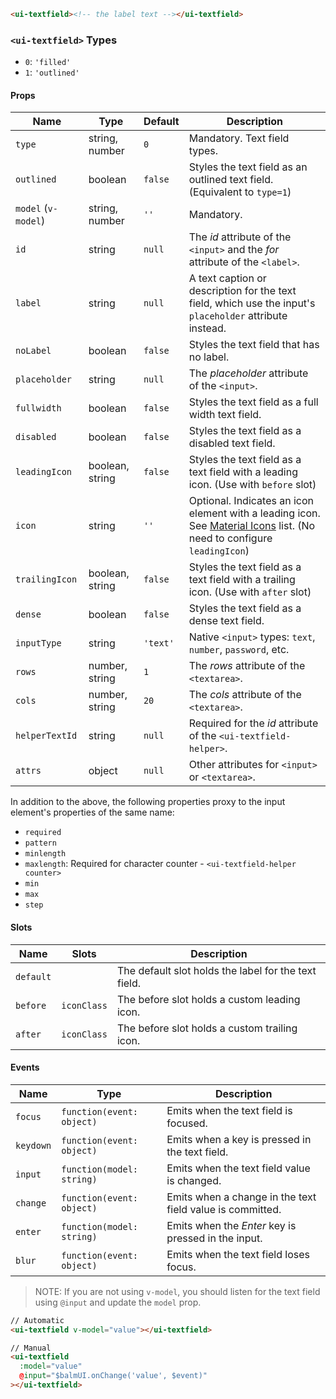 ```html
<ui-textfield><!-- the label text --></ui-textfield>
```

### `<ui-textfield>` Types

- `0`: `'filled'`
- `1`: `'outlined'`

#### Props

| Name                | Type            | Default  | Description                                                                                                                        |
| ------------------- | --------------- | -------- | ---------------------------------------------------------------------------------------------------------------------------------- |
| `type`              | string, number  | `0`      | Mandatory. Text field types.                                                                                                       |
| `outlined`          | boolean         | `false`  | Styles the text field as an outlined text field. (Equivalent to `type=1`)                                                          |
| `model` (`v-model`) | string, number  | `''`     | Mandatory.                                                                                                                         |
| `id`                | string          | `null`   | The _id_ attribute of the `<input>` and the _for_ attribute of the `<label>`.                                                      |
| `label`             | string          | `null`   | A text caption or description for the text field, which use the input's `placeholder` attribute instead.                           |
| `noLabel`           | boolean         | `false`  | Styles the text field that has no label.                                                                                           |
| `placeholder`       | string          | `null`   | The _placeholder_ attribute of the `<input>`.                                                                                      |
| `fullwidth`         | boolean         | `false`  | Styles the text field as a full width text field.                                                                                  |
| `disabled`          | boolean         | `false`  | Styles the text field as a disabled text field.                                                                                    |
| `leadingIcon`       | boolean, string | `false`  | Styles the text field as a text field with a leading icon. (Use with `before` slot)                                                |
| `icon`              | string          | `''`     | Optional. Indicates an icon element with a leading icon. See [Material Icons](/#/icons) list. (No need to configure `leadingIcon`) |
| `trailingIcon`      | boolean, string | `false`  | Styles the text field as a text field with a trailing icon. (Use with `after` slot)                                                |
| `dense`             | boolean         | `false`  | Styles the text field as a dense text field.                                                                                       |
| `inputType`         | string          | `'text'` | Native `<input>` types: `text`, `number`, `password`, etc.                                                                         |
| `rows`              | number, string  | `1`      | The _rows_ attribute of the `<textarea>`.                                                                                          |
| `cols`              | number, string  | `20`     | The _cols_ attribute of the `<textarea>`.                                                                                          |
| `helperTextId`      | string          | `null`   | Required for the _id_ attribute of the `<ui-textfield-helper>`.                                                                    |
| `attrs`             | object          | `null`   | Other attributes for `<input>` or `<textarea>`.                                                                                    |

In addition to the above, the following properties proxy to the input element's properties of the same name:

- `required`
- `pattern`
- `minlength`
- `maxlength`: Required for character counter - `<ui-textfield-helper counter>`
- `min`
- `max`
- `step`

#### Slots

| Name      | Slots       | Description                                          |
| --------- | ----------- | ---------------------------------------------------- |
| `default` |             | The default slot holds the label for the text field. |
| `before`  | `iconClass` | The before slot holds a custom leading icon.         |
| `after`   | `iconClass` | The before slot holds a custom trailing icon.        |

#### Events

| Name      | Type                      | Description                                               |
| --------- | ------------------------- | --------------------------------------------------------- |
| `focus`   | `function(event: object)` | Emits when the text field is focused.                     |
| `keydown` | `function(event: object)` | Emits when a key is pressed in the text field.            |
| `input`   | `function(model: string)` | Emits when the text field value is changed.               |
| `change`  | `function(event: object)` | Emits when a change in the text field value is committed. |
| `enter`   | `function(model: string)` | Emits when the _Enter_ key is pressed in the input.       |
| `blur`    | `function(event: object)` | Emits when the text field loses focus.                    |

> NOTE: If you are not using `v-model`, you should listen for the text field using `@input` and update the `model` prop.

```html
// Automatic
<ui-textfield v-model="value"></ui-textfield>

// Manual
<ui-textfield
  :model="value"
  @input="$balmUI.onChange('value', $event)"
></ui-textfield>
```
